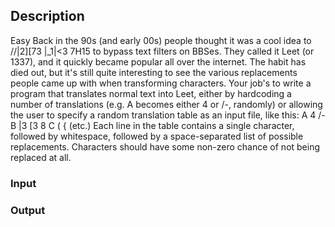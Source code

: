 ## Description
Easy
Back in the 90s (and early 00s) people thought it was a cool idea to \/\/|2][73 |_1|<3 7H15 to bypass text filters on BBSes. They called it Leet (or 1337), and it quickly became popular all over the internet. The habit has died out, but it's still quite interesting to see the various replacements people came up with when transforming characters.
Your job's to write a program that translates normal text into Leet, either by hardcoding a number of translations (e.g. A becomes either 4 or /-\, randomly) or allowing the user to specify a random translation table as an input file, like this:
A    4 /-\
B    |3 [3 8
C    ( {
(etc.)
Each line in the table contains a single character, followed by whitespace, followed by a space-separated list of possible replacements. Characters should have some non-zero chance of not being replaced at all.

### Input


### Output
